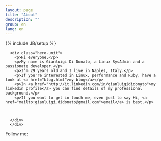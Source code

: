 ```yaml
---
layout: page
title: "About"
description: ""
group: en
lang: en
---
```

{% include JB/setup %}
<div class="container">

      <div class="hero-unit">
        <p>Hi everyone,</p>
        <p>My name is Gianluigi Di Donato, a Linux SysAdmin and a passionate developer.</p> 
        <p>I’m 29 years old and I live in Naples, Italy.</p> 
        <p>If you're interested in Linux, performance and Ruby, have a look at <a href="blog.html">my blog</a></p>
        <p>In <a href="http://it.linkedin.com/in/gianluigididonato">my linkedin profile</a> you can find details of my professional background.</p>
        <p>If you want to get in touch me, even just to say Hi, <a href="mailto:gianluigi.didonato@gmail.com">email</a> is best.</p>



      </div>
      </div>
 

 
Follow me:

<p id="icons">
<a class="linkedin" rel="me" href="http://www.linkedin.com/in/gianluigididonato"></a>
<a class="twitter" rel="me" href="http://twitter.com/g2d"></a>
<a class="github" rel="me" href="http://github.com/g2d"></a>
<a class="email" rel="me" href="mailto:gianluigi.didonato@gmail.com"></a>
</p>
